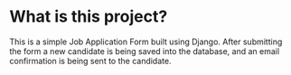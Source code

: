 # What is this project?

This is a simple Job Application Form built using Django.
After submitting the form a new candidate is being saved into the database, and an email confirmation is being sent to the candidate.